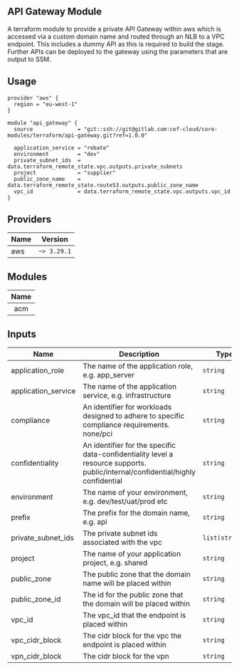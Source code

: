 ## API Gateway Module

A terraform module to provide a private API Gateway within aws which is accessed via a custom domain name and routed through an NLB to a VPC endpoint.
This includes a dummy API as this is required to build the stage. Further APIs can be deployed to the gateway using the parameters that are output to SSM.

## Usage
```
provider "aws" {
  region = "eu-west-1"
}

module "api_gateway" {
  source              = "git::ssh://git@gitlab.com:cef-cloud/core-modules/terraform/api-gateway.git?ref=1.0.0"

  application_service = "rebate"
  environment         = "dev"
  private_subnet_ids  = data.terraform_remote_state.vpc.outputs.private_subnets
  project             = "supplier"
  public_zone_name    = data.terraform_remote_state.route53.outputs.public_zone_name
  vpc_id              = data.terraform_remote_state.vpc.outputs.vpc_id
}

```

## Providers
| Name | Version |
|------|:-------:|
| aws | `~> 3.29.1` |

## Modules
| Name |
|:----:|
| acm |

## Inputs

| Name | Description | Type | Default | Required|
|------|-------------|------|---------|:-----:|
| application\_role | The name of the application role, e.g. app_server | `string` | `api-gateway` | no |
| application\_service | The name of the application service, e.g. infrastructure | `string` | `N/A` | yes |
| compliance | An identifier for workloads designed to adhere to specific compliance requirements. none/pci | `string` | `pci` | no |
| confidentiality | An identifier for the specific data-confidentiality level a resource supports. public/internal/confidential/highly confidential | `string` | `highly confidential` | no |
| environment | The name of your environment, e.g. dev/test/uat/prod etc | `string` | `N/A` | yes |
| prefix | The prefix for the domain name, e.g. api | `string` | `api` | no |
| private\_subnet\_ids | The private subnet ids associated with the vpc | `list(string)` | `N/A` | no |
| project | The name of your application project, e.g. shared | `string` | `N/A` | yes |
| public\_zone | The public zone that the domain name will be placed within | `string` | `N/A` | yes |
| public\_zone\_id | The id for the public zone that the domain will be placed within | `string` | `N/A` | yes |
| vpc\_id | The vpc_id that the endpoint is placed within | `string` | `N/A` | yes |
| vpc\_cidr\_block | The cidr block for the vpc the endpoint is placed within | `string` | `N/A` | yes |
| vpn\_cidr\_block | The cidr block for the vpn | `string` | `10.7.0.0/24` | no |